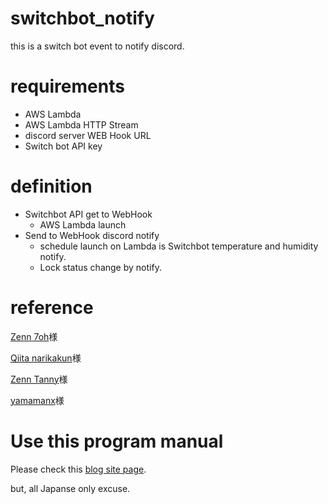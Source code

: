 # switchbot_notify

this is a switch bot event to notify discord.

# requirements

- AWS Lambda
- AWS Lambda HTTP Stream
- discord server WEB Hook URL
- Switch bot API key

# definition

- Switchbot API get to WebHook
  - AWS Lambda launch
- Send to WebHook discord notify
  - schedule launch on Lambda is Switchbot temperature and humidity notify.
  - Lock status change by notify.

# reference

[Zenn 7oh](https://zenn.dev/7oh/scraps/c540b175727f28)様

[Qiita narikakun](https://qiita.com/narikakun/items/4868c0bef27)様

[Zenn Tanny](https://zenn.dev/tanny/articles/e03e28d1bbd37b)様

[yamamanx](https://www.yamamanx.com/lambda-function-update-environment/)様

# Use this program manual

Please check this [blog site page](https://kohaku-kageroh.hatenablog.com/entry/20241209/1733746235).

but, all Japanse only excuse.
